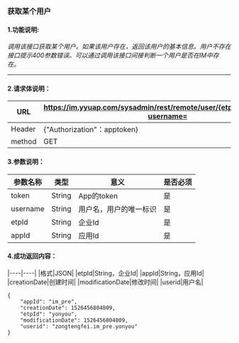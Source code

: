 ### 获取某个用户

#### 1.功能说明:
*调用该接口获取某个用户。如果该用户存在，返回该用户的基本信息。用户不存在接口提示400参数错误。可以通过调用该接口间接判断一个用户是否在IM中存在。*
***

#### 2.请求体说明：


|URL|https://im.yyuap.com/sysadmin/rest/remote/user/{etpId}/{appId}/user?username=|
|----|----|
|Header|{"Authorization"：apptoken}|
|method|GET|

#### 3.参数说明：

|参数名称|类型|意义|是否必须|
|----|----|----|----|
|token|String|App的token|是|
|username|String|用户名，用户的唯一标识|是|
|etpId|String|企业Id|是|
|appId|String|应用Id|是|


#### 4.成功返回内容：

|----|----|
|格式|JSON|
|etpId|String，企业Id|
|appId|String，应用Id|
|creationDate|创建时间|
|modificationDate|修改时间|
|userid|用户名|

	{
    	"appId": "im_pre",
    	"creationDate": 1526456804809,
    	"etpId": "yonyou",
    	"modificationDate": 1526456804809,
    	"userid": "zongtengfei.im_pre.yonyou"
	}
